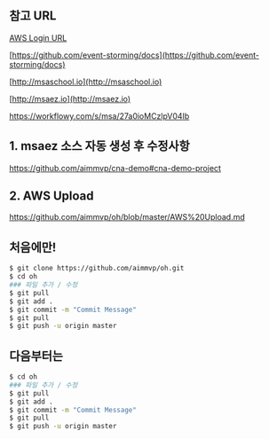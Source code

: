 
## 참고 URL
[AWS Login URL](https://skccaws.signin.aws.amazon.com/console)

[https://github.com/event-storming/docs](https://github.com/event-storming/docs)

[http://msaschool.io](http://msaschool.io)

[http://msaez.io](http://msaez.io)

https://workflowy.com/s/msa/27a0ioMCzlpV04Ib

## 1. msaez 소스 자동 생성 후 수정사항
https://github.com/aimmvp/cna-demo#cna-demo-project

## 2. AWS Upload
https://github.com/aimmvp/oh/blob/master/AWS%20Upload.md

## 처음에만!
```sh
$ git clone https://github.com/aimmvp/oh.git
$ cd oh
### 파일 추가 / 수정
$ git pull
$ git add .
$ git commit -m "Commit Message"
$ git pull
$ git push -u origin master
```

## 다음부터는
```sh
$ cd oh
### 파일 추가 / 수정
$ git pull
$ git add .
$ git commit -m "Commit Message"
$ git pull
$ git push -u origin master
```
